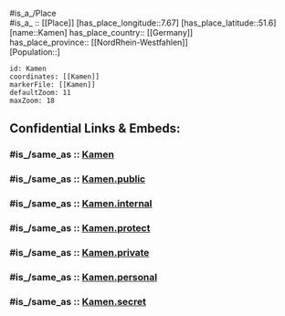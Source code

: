 ﻿---
confidential: public
isDeleted: false
location:
- 51.6
- 7.67
mapmarker: city
mapzoom:
- 7
- 12
SpocWebEntityId: 31278
tags:
- geo/City
type: City
---

#is_a_/Place  
#is_a_ :: [[Place]] 
[has_place_longitude::7.67] 
[has_place_latitude::51.6] 
[name::Kamen] 
has_place_country:: [[Germany]]  
has_place_province:: [[NordRhein-Westfahlen]]  
[Population::] 



```leaflet
id: Kamen
coordinates: [[Kamen]] 
markerFile: [[Kamen]] 
defaultZoom: 11 
maxZoom: 18
```


## Confidential Links & Embeds: 

### #is_/same_as :: [Kamen](/_Standards/Earth/Continent/Europe/Europe~Central/Germany/Germany~West/Nordrhein-Westfalen/counties~NW/Unna/cities~Unna/Kamen.md) 

### #is_/same_as :: [Kamen.public](/_public/Earth/Continent/Europe/Europe~Central/Germany/Germany~West/Nordrhein-Westfalen/counties~NW/Unna/cities~Unna/Kamen.public.md) 

### #is_/same_as :: [Kamen.internal](/_internal/Earth/Continent/Europe/Europe~Central/Germany/Germany~West/Nordrhein-Westfalen/counties~NW/Unna/cities~Unna/Kamen.internal.md) 

### #is_/same_as :: [Kamen.protect](/_protect/Earth/Continent/Europe/Europe~Central/Germany/Germany~West/Nordrhein-Westfalen/counties~NW/Unna/cities~Unna/Kamen.protect.md) 

### #is_/same_as :: [Kamen.private](/_private/Earth/Continent/Europe/Europe~Central/Germany/Germany~West/Nordrhein-Westfalen/counties~NW/Unna/cities~Unna/Kamen.private.md) 

### #is_/same_as :: [Kamen.personal](/_personal/Earth/Continent/Europe/Europe~Central/Germany/Germany~West/Nordrhein-Westfalen/counties~NW/Unna/cities~Unna/Kamen.personal.md) 

### #is_/same_as :: [Kamen.secret](/_secret/Earth/Continent/Europe/Europe~Central/Germany/Germany~West/Nordrhein-Westfalen/counties~NW/Unna/cities~Unna/Kamen.secret.md)

